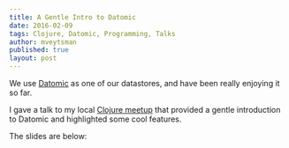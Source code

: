 ```yaml
---
title: A Gentle Intro to Datomic
date: 2016-02-09
tags: Clojure, Datomic, Programming, Talks
author: mveytsman
published: true
layout: post
---
```


We use [Datomic](http://www.datomic.com/) as one of our datastores, and have been really enjoying it so far.

I gave a talk to my local [Clojure meetup](http://www.meetup.com/Clojure-Toronto/) that provided a gentle introduction to Datomic and highlighted some cool features.

The slides are below:

<script async="" class="speakerdeck-embed" data-id="dd426e5c924f44eb9050c554137ae030" data-ratio="1.77777777777778" src="//speakerdeck.com/assets/embed.js"></script>
